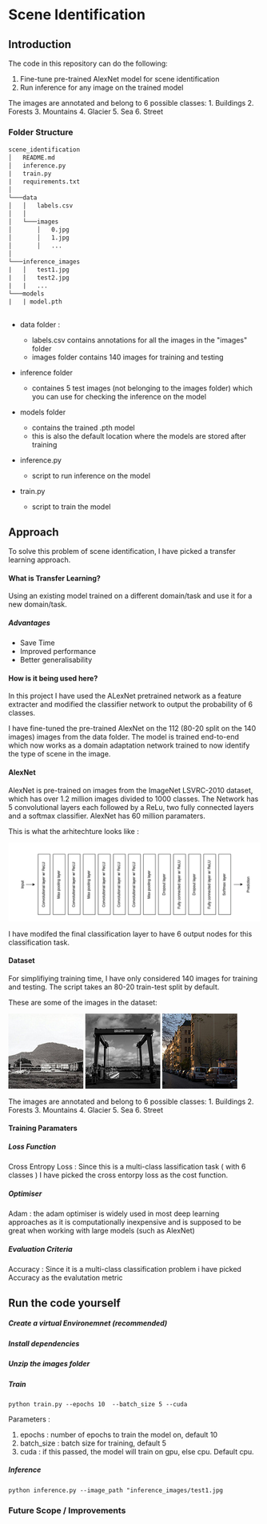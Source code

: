# Scene Identification

## Introduction

The code in this repository can do the following:
1. Fine-tune pre-trained AlexNet model for scene identification
2. Run inference for any image on the trained model 

The images are annotated and belong to 6 possible classes:
    1. Buildings
    2. Forests
    3. Mountains
    4. Glacier
    5. Sea
    6. Street

### Folder Structure 

```
scene_identification
│   README.md
│   inference.py
|   train.py
|   requirements.txt    
│
└───data
│   │   labels.csv
│   │
│   └───images
│       │   0.jpg
│       │   1.jpg
│       │   ...
│   
└───inference_images
|   │   test1.jpg
|   │   test2.jpg
|   |   ...
└───models
|   | model.pth


```

- data folder :
    - labels.csv contains annotations for all the images in the "images" folder
    - images folder contains 140 images for training and testing 
- inference folder 
    - containes 5 test images (not belonging to the images folder) which you can use for checking the inference on the model 
- models folder 
    - contains the trained .pth model 
    - this is also the default location where the models are stored after training 

- inference.py
    - script to run inference on the model 
- train.py
    - script to train the model 

## Approach 

To solve this problem of scene identification, I have picked a transfer learning approach. 

#### What is Transfer Learning?

Using an existing model trained on a different domain/task and use it for a new domain/task. 
##### Advantages

- Save Time 
- Improved performance 
- Better generalisability 

#### How is it being used here?

In this project I have used the ALexNet pretrained network as a feature extracter and modified the classifier network to output the probability of 6 classes. 

I have fine-tuned the pre-trained AlexNet on the 112 (80-20 split on the 140 images) images from the data folder. The model is trained end-to-end which now works as a domain adaptation network trained to now identify the type of scene in the image. 

#### AlexNet

AlexNet is pre-trained on images from the ImageNet LSVRC-2010 dataset, which has over 1.2 million images divided to 1000 classes. The Network has 5 convolutional layers each followed by a ReLu, two fully connected layers and a softmax classifier. AlexNet has 60 million paramaters.

This is what the arhitechture looks like : 

![Alt text](ref_img/arch.png?raw=true "AlexNet Architecture")

I have modifed the final classification layer to have 6 output nodes for this classification task.

#### Dataset

For simplifiying training time, I have only considered 140 images for training and testing. The script takes an 80-20 train-test split by default. 

These are some of the images in the dataset:

![Alt text](ref_img/0.jpg? "AlexNet Architecture")
![Alt text](ref_img/1.jpg? "AlexNet Architecture")
![Alt text](ref_img/2.jpg? "AlexNet Architecture")

The images are annotated and belong to 6 possible classes:
    1. Buildings
    2. Forests
    3. Mountains
    4. Glacier
    5. Sea
    6. Street

#### Training Paramaters

##### Loss Function

Cross Entropy Loss : Since this is a multi-class lassification task ( with 6 classes ) I have picked the cross entorpy loss as the cost function. 

##### Optimiser

Adam : the adam optimiser is widely used in most deep learning approaches as it is computationally inexpensive and is supposed to be great when working with large models (such as AlexNet)

##### Evaluation Criteria 

Accuracy : Since it is a multi-class classification problem i have picked Accuracy as the evalutation metric 

## Run the code yourself

##### Create a virtual Environemnet (recommended) 

##### Install dependencies 

##### Unzip the images folder 

##### Train 

```
python train.py --epochs 10  --batch_size 5 --cuda
```
Parameters :

1. epochs : number of epochs to train the model on, default 10 
2. batch_size : batch size for training, default 5
3. cuda : if this passed, the model will train on gpu, else cpu. Default cpu. 

##### Inference

```
python inference.py --image_path "inference_images/test1.jpg
```

### Future Scope / Improvements